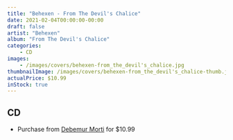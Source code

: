 ```yaml
---
title: "Behexen - From The Devil's Chalice"
date: 2021-02-04T00:00:00-00:00
draft: false
artist: "Behexen"
album: "From The Devil's Chalice"
categories:
    - CD
images:
    - /images/covers/behexen-from_the_devil's_chalice.jpg
thumbnailImage: /images/covers/behexen-from_the_devil's_chalice-thumb.jpg
actualPrice: $10.99
inStock: true
---
```


## CD
* Purchase from [Debemur Morti](https://debemurmorti.aisamerch.com/item/93673) for $10.99
